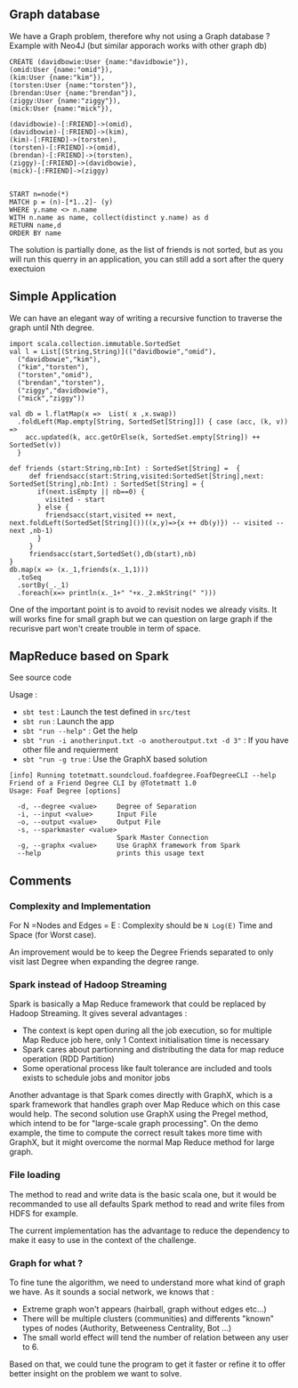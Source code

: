 ## Graph database
We have a Graph problem, therefore why not using a Graph database ? 
Example with Neo4J (but similar apporach works with other graph db)

```
CREATE (davidbowie:User {name:"davidbowie"}),
(omid:User {name:"omid"}),
(kim:User {name:"kim"}),
(torsten:User {name:"torsten"}),
(brendan:User {name:"brendan"}),
(ziggy:User {name:"ziggy"}),
(mick:User {name:"mick"}),

(davidbowie)-[:FRIEND]->(omid),
(davidbowie)-[:FRIEND]->(kim),
(kim)-[:FRIEND]->(torsten),
(torsten)-[:FRIEND]->(omid),
(brendan)-[:FRIEND]->(torsten),
(ziggy)-[:FRIEND]->(davidbowie),
(mick)-[:FRIEND]->(ziggy)


START n=node(*) 
MATCH p = (n)-[*1..2]- (y) 
WHERE y.name <> n.name
WITH n.name as name, collect(distinct y.name) as d
RETURN name,d
ORDER BY name
```
The solution is partially done, as the list of friends is not sorted, but as you will run this querry in an application, you can still add a sort after the query exectuion

## Simple Application

We can have an elegant way of writing a recursive function to traverse the graph until Nth degree.

```
import scala.collection.immutable.SortedSet
val l = List[(String,String)](("davidbowie","omid"),
  ("davidbowie","kim"),
  ("kim","torsten"),
  ("torsten","omid"),
  ("brendan","torsten"),
  ("ziggy","davidbowie"),
  ("mick","ziggy"))

val db = l.flatMap(x =>  List( x ,x.swap))
  .foldLeft(Map.empty[String, SortedSet[String]]) { case (acc, (k, v)) =>
    acc.updated(k, acc.getOrElse(k, SortedSet.empty[String]) ++ SortedSet(v))
  }

def friends (start:String,nb:Int) : SortedSet[String] =  {
     def friendsacc(start:String,visited:SortedSet[String],next: SortedSet[String],nb:Int) : SortedSet[String] = {
       if(next.isEmpty || nb==0) {
         visited - start
       } else {
         friendsacc(start,visited ++ next, next.foldLeft(SortedSet[String]())((x,y)=>{x ++ db(y)}) -- visited -- next ,nb-1)
       }
     }
     friendsacc(start,SortedSet(),db(start),nb)
}
db.map(x => (x._1,friends(x._1,1)))
  .toSeq
  .sortBy(_._1)
  .foreach(x=> println(x._1+" "+x._2.mkString(" ")))
```

One of the important point is to avoid to revisit nodes we already visits.
It will works fine for small graph but we can question on large graph if the recurisve part won't create trouble in term of space.

## MapReduce based on Spark
See source code 

Usage : 
* `sbt test` : Launch the test defined in `src/test`
* `sbt run`  : Launch the app 
* `sbt "run --help"` : Get the help
* `sbt "run -i anotherinput.txt -o anotheroutput.txt -d 3"` : If you have other file and requierment
* `sbt "run -g true` : Use the GraphX based solution
```
[info] Running totetmatt.soundcloud.foafdegree.FoafDegreeCLI --help
Friend of a Friend Degree CLI by @Totetmatt 1.0
Usage: Foaf Degree [options]

  -d, --degree <value>     Degree of Separation
  -i, --input <value>      Input File
  -o, --output <value>     Output File
  -s, --sparkmaster <value>
                           Spark Master Connection
  -g, --graphx <value>     Use GraphX framework from Spark
  --help                   prints this usage text
```
## Comments
### Complexity and Implementation
For N =Nodes and Edges = E : Complexity should be `N Log(E)` Time and Space (for Worst case).

An improvement would be to keep the Degree Friends separated to only visit last Degree when expanding the degree range.
   
### Spark instead of Hadoop Streaming  
Spark is basically a Map Reduce framework that could be replaced by Hadoop Streaming. It gives several advantages :

* The context is kept open during all the job execution, so for multiple Map Reduce job here, only 1 Context initialisation time is necessary
* Spark cares about partionning and distributing the data for map reduce operation (RDD Partition)
* Some operational process like fault tolerance are included and tools exists to schedule jobs and monitor jobs

Another advantage is that Spark comes directly with GraphX, which is a spark framework that handles graph over Map Reduce which on this case would help.
The second solution use GraphX using the Pregel method, which intend to be for "large-scale graph processing". 
On the demo example, the time to compute the correct result takes more time with GraphX, but it might overcome the normal Map Reduce method for large graph.
### File loading
The method to read and write data is the basic scala one, but it would be recommanded to use all defaults Spark method to read and write files from HDFS for example. 

The current implementation has the advantage to reduce the dependency to make it easy to use in the context of the challenge.

### Graph for what ?
To fine tune the algorithm, we need to understand more what kind of graph we have.
As it sounds a social network, we knows that :
* Extreme graph won't appears (hairball, graph without edges etc...)
* There will be multiple clusters (communities) and differents "known" types of nodes (Authority, Betweeness Centrality, Bot ...)
* The small world effect will tend the number of relation between any user to 6.

Based on that, we could tune the program to get it faster or refine it to offer better insight on the problem we want to solve.